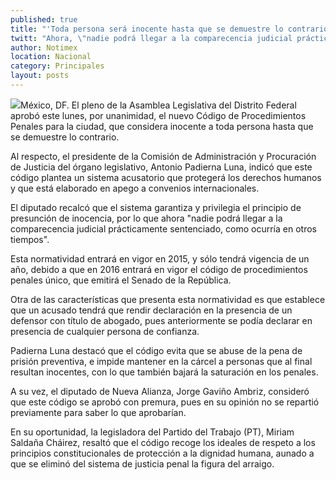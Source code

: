 ```yaml
---
published: true
title: "'Toda persona será inocente hasta que se demuestre lo contrario': nuevo Código Penal"
twitt: "Ahora, \"nadie podrá llegar a la comparecencia judicial prácticamente sentenciado, como ocurría antes\"."
author: Notimex
location: Nacional
category: Principales
layout: posts
---
```


![](http://i.imgur.com/KN1uO30m.jpg)México, DF. El pleno de la Asamblea Legislativa del Distrito Federal aprobó este lunes, por unanimidad, el nuevo Código de Procedimientos Penales para la ciudad, que considera inocente a toda persona hasta que se demuestre lo contrario.
 
Al respecto, el presidente de la Comisión de Administración y Procuración de Justicia del órgano legislativo, Antonio Padierna Luna, indicó que este código plantea un sistema acusatorio que protegerá los derechos humanos y que está elaborado en apego a convenios internacionales.
 
El diputado recalcó que el sistema garantiza y privilegia el principio de presunción de inocencia, por lo que ahora "nadie podrá llegar a la comparecencia judicial prácticamente sentenciado, como ocurría en otros tiempos".
 
Esta normatividad entrará en vigor en 2015, y sólo tendrá vigencia de un año, debido a que en 2016 entrará en vigor el código de procedimientos penales único, que emitirá el Senado de la República.
 
Otra de las características que presenta esta normatividad es que establece que un acusado tendrá que rendir declaración en la presencia de un defensor con título de abogado, pues anteriormente se podía declarar en presencia de cualquier persona de confianza.
 
Padierna Luna destacó que el código evita que se abuse de la pena de prisión preventiva, e impide mantener en la cárcel a personas que al final resultan inocentes, con lo que también bajará la saturación en los penales.
 
A su vez, el diputado de Nueva Alianza, Jorge Gaviño Ambriz, consideró que este código se aprobó con premura, pues en su opinión no se repartió previamente para saber lo que aprobarían.
 
En su oportunidad, la legisladora del Partido del Trabajo (PT), Miriam Saldaña Cháirez, resaltó que el código recoge los ideales de respeto a los principios constitucionales de protección a la dignidad humana, aunado a que se eliminó del sistema de justicia penal la figura del arraigo.
